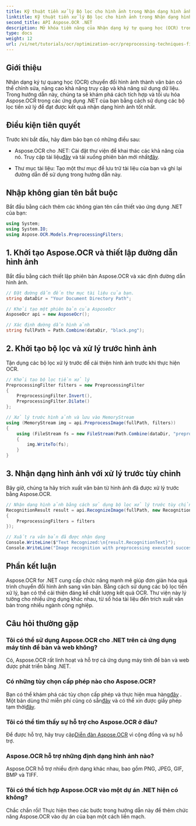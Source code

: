 ```yaml
---
title: Kỹ thuật tiền xử lý Bộ lọc cho hình ảnh trong Nhận dạng hình ảnh OCR
linktitle: Kỹ thuật tiền xử lý Bộ lọc cho hình ảnh trong Nhận dạng hình ảnh OCR
second_title: API Aspose.OCR .NET
description: Mở khóa tiềm năng của Nhận dạng ký tự quang học (OCR) trong các ứng dụng .NET của bạn với Aspose.OCR. Hướng dẫn này cung cấp phương pháp từng bước để triển khai OCR bằng cách sử dụng bộ lọc tiền xử lý.
type: docs
weight: 12
url: /vi/net/tutorials/ocr/optimization-ocr/preprocessing-techniques-filters-for-image/
---
```

## Giới thiệu

Nhận dạng ký tự quang học (OCR) chuyển đổi hình ảnh thành văn bản có thể chỉnh sửa, nâng cao khả năng truy cập và khả năng sử dụng dữ liệu. Trong hướng dẫn này, chúng ta sẽ khám phá cách tích hợp và tối ưu hóa Aspose.OCR trong các ứng dụng .NET của bạn bằng cách sử dụng các bộ lọc tiền xử lý để đạt được kết quả nhận dạng hình ảnh tốt nhất.

## Điều kiện tiên quyết

Trước khi bắt đầu, hãy đảm bảo bạn có những điều sau:

-  Aspose.OCR cho .NET: Cài đặt thư viện để khai thác các khả năng của nó. Truy cập tài liệu[đây](https://reference.aspose.com/ocr/net/) và tải xuống phiên bản mới nhất[đây](https://releases.aspose.com/ocr/net/).

- Thư mục tài liệu: Tạo một thư mục để lưu trữ tài liệu của bạn và ghi lại đường dẫn để sử dụng trong hướng dẫn này.

## Nhập không gian tên bắt buộc

Bắt đầu bằng cách thêm các không gian tên cần thiết vào ứng dụng .NET của bạn:

```csharp
using System;
using System.IO;
using Aspose.OCR.Models.PreprocessingFilters;
```

## 1. Khởi tạo Aspose.OCR và thiết lập đường dẫn hình ảnh

Bắt đầu bằng cách thiết lập phiên bản Aspose.OCR và xác định đường dẫn hình ảnh.

```csharp
// Đặt đường dẫn đến thư mục tài liệu của bạn.
string dataDir = "Your Document Directory Path";

// Khởi tạo một phiên bản của AsposeOcr
AsposeOcr api = new AsposeOcr();

// Xác định đường dẫn hình ảnh
string fullPath = Path.Combine(dataDir, "black.png");
```

## 2. Khởi tạo bộ lọc và xử lý trước hình ảnh

Tận dụng các bộ lọc xử lý trước để cải thiện hình ảnh trước khi thực hiện OCR.

```csharp
// Khởi tạo bộ lọc tiền xử lý
PreprocessingFilter filters = new PreprocessingFilter
{
    PreprocessingFilter.Invert(),
    PreprocessingFilter.Dilate()
};

// Xử lý trước hình ảnh và lưu vào MemoryStream
using (MemoryStream img = api.PreprocessImage(fullPath, filters))
{
    using (FileStream fs = new FileStream(Path.Combine(dataDir, "preprocessed.png"), FileMode.Create))
    {
        img.WriteTo(fs);
    }
}
```

## 3. Nhận dạng hình ảnh với xử lý trước tùy chỉnh

Bây giờ, chúng ta hãy trích xuất văn bản từ hình ảnh đã được xử lý trước bằng Aspose.OCR.

```csharp
// Nhận dạng hình ảnh bằng cách sử dụng bộ lọc xử lý trước tùy chỉnh
RecognitionResult result = api.RecognizeImage(fullPath, new RecognitionSettings
{
    PreprocessingFilters = filters
});

// Xuất ra văn bản đã được nhận dạng
Console.WriteLine($"Text Recognized:\n{result.RecognitionText}");
Console.WriteLine("Image recognition with preprocessing executed successfully.");
```

## Phần kết luận

Aspose.OCR for .NET cung cấp chức năng mạnh mẽ giúp đơn giản hóa quá trình chuyển đổi hình ảnh sang văn bản. Bằng cách sử dụng các bộ lọc tiền xử lý, bạn có thể cải thiện đáng kể chất lượng kết quả OCR. Thư viện này lý tưởng cho nhiều ứng dụng khác nhau, từ số hóa tài liệu đến trích xuất văn bản trong nhiều ngành công nghiệp.

## Câu hỏi thường gặp

### Tôi có thể sử dụng Aspose.OCR cho .NET trên cả ứng dụng máy tính để bàn và web không?  
Có, Aspose.OCR rất linh hoạt và hỗ trợ cả ứng dụng máy tính để bàn và web được phát triển bằng .NET.

### Có những tùy chọn cấp phép nào cho Aspose.OCR?  
 Bạn có thể khám phá các tùy chọn cấp phép và thực hiện mua hàng[đây](https://purchase.conholdate.com/buy) . Một bản dùng thử miễn phí cũng có sẵn[đây](https://releases.aspose.com/) và có thể xin được giấy phép tạm thời[đây](https://purchase.conholdate.com/temporary-license/).

### Tôi có thể tìm thấy sự hỗ trợ cho Aspose.OCR ở đâu?  
 Để được hỗ trợ, hãy truy cập[Diễn đàn Aspose.OCR](https://forum.aspose.com/c/ocr/16) vì cộng đồng và sự hỗ trợ.

### Aspose.OCR hỗ trợ những định dạng hình ảnh nào?  
Aspose.OCR hỗ trợ nhiều định dạng khác nhau, bao gồm PNG, JPEG, GIF, BMP và TIFF.

### Tôi có thể tích hợp Aspose.OCR vào một dự án .NET hiện có không?  
Chắc chắn rồi! Thực hiện theo các bước trong hướng dẫn này để thêm chức năng Aspose.OCR vào dự án của bạn một cách liền mạch.